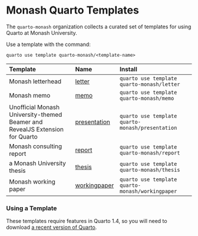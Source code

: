 

# Monash Quarto Templates

The `quarto-monash` organization collects a curated set of templates for using Quarto at Monash University.

Use a template with the command:

`quarto use template quarto-monash/<template-name>`

| Template                                                                     | Name                                                          | Install                                          |
|:-----------------------------------------------------------------------------|:--------------------------------------------------------------|:-------------------------------------------------|
| Monash letterhead                                                            | [letter](https://github.com/quarto-monash/letter)             | `quarto use template quarto-monash/letter`       |
| Monash memo                                                                  | [memo](https://github.com/quarto-monash/memo)                 | `quarto use template quarto-monash/memo`         |
| Unofficial Monash University-themed Beamer and RevealJS Extension for Quarto | [presentation](https://github.com/quarto-monash/presentation) | `quarto use template quarto-monash/presentation` |
| Monash consulting report                                                     | [report](https://github.com/quarto-monash/report)             | `quarto use template quarto-monash/report`       |
| a Monash University thesis                                                   | [thesis](https://github.com/quarto-monash/thesis)             | `quarto use template quarto-monash/thesis`       |
| Monash working paper                                                         | [workingpaper](https://github.com/quarto-monash/workingpaper) | `quarto use template quarto-monash/workingpaper` |

### Using a Template

These templates require features in Quarto 1.4, so you will need to download [a recent version of Quarto](https://quarto.org/docs/download/).
